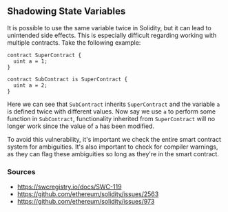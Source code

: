 ## Shadowing State Variables

It is possible to use the same variable twice in Solidity, but it can lead to unintended side effects. This is especially difficult regarding working with multiple contracts. Take the following example:

```
contract SuperContract {
  uint a = 1;
}

contract SubContract is SuperContract {
  uint a = 2;
}
```

Here we can see that `SubContract` inherits `SuperContract` and the variable `a` is defined twice with different values. Now say we use `a` to perform some function in `SubContract`, functionality inherited from `SuperContract` will no longer work since the value of `a` has been modified. 

To avoid this vulnerability, it's important we check the entire smart contract system for ambiguities. It's also important to check for compiler warnings, as they can flag these ambiguities so long as they're in the smart contract.

### Sources

- https://swcregistry.io/docs/SWC-119
- https://github.com/ethereum/solidity/issues/2563
- https://github.com/ethereum/solidity/issues/973
